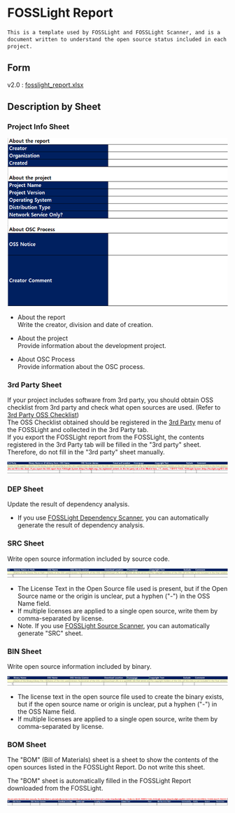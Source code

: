 # FOSSLight Report

```note
This is a template used by FOSSLight and FOSSLight Scanner, and is a document written to understand the open source status included in each project.
```

## Form

v2.0 : [fosslight_report.xlsx](https://github.com/fosslight/fosslight/blob/main/src/main/resources/template/ProjectReport.xlsx)

## Description by Sheet

### Project Info Sheet
![info](./images/project_info.png)
- About the report  
   Write the creator, division and date of creation.

- About the project  
   Provide information about the development project.

- About OSC Process  
   Provide information about the OSC process.

### 3rd Party Sheet
If your project includes software from 3rd party, you should obtain OSS checklist from 3rd party and check what open sources are used. (Refer to [3rd Party OSS Checklist](https://github.com/fosslight/fosslight/raw/main/src/main/resources/static/sample/FOSSLight-OSS-Checklist-for-3rdParty_Eng_1.0.xlsx))         
The OSS Checklist obtained should be registered in the [3rd Party](../started/2_try/5_third-party.md) menu of the FOSSLight and collected in the 3rd Party tab.     
If you export the FOSSLight report from the FOSSLight, the contents registered in the 3rd Party tab will be filled in the "3rd party" sheet. Therefore, do not fill in the "3rd party" sheet manually.       

![info](./images/3rd_party.png)


### DEP Sheet
Update the result of dependency analysis.
- If you use [FOSSLight Dependency Scanner](https://github.com/fosslight/fosslight_dependency_scanner), you can automatically generate the result of dependency analysis.


### SRC Sheet
Write open source information included by source code.   

![info](./images/src.png)
- The License Text in the Open Source file used is present, but if the Open Source name or the origin is unclear, put a hyphen ("-") in the OSS Name field.
- If multiple licenses are applied to a single open source, write them by comma-separated by license.
- Note. If you use [FOSSLight Source Scanner](https://github.com/fosslight/fosslight_source_scanner), you can automatically generate "SRC" sheet.


### BIN Sheet
Write open source information included by binary.     

![info](./images/bin.png)
- The license text in the open source file used to create the binary exists, but if the open source name or origin is unclear, put a hyphen ("-") in the OSS Name field.
- If multiple licenses are applied to a single open source, write them by comma-separated by license.



### BOM Sheet
The "BOM" (Bill of Materials) sheet is a sheet to show the contents of the open sources listed in the FOSSLight Report. Do not write this sheet.     
      
The "BOM" sheet is automatically filled in the FOSSLight Report downloaded from the FOSSLight.

![info](./images/bom.png)






